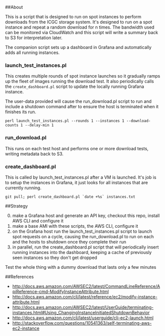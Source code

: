 ##About

This is a script that is designed to run on spot instances to perform downloads
from the ICGC storage system. It's designed to run on a spot instance and
repeat a random download for n times.  The bandwidth used can be monitored via
CloudWatch and this script will write a summary back to S3 for interpretation
later.

The companion script sets up a dashboard in Grafana and automatically adds all
running instances.

### launch_test_instances.pl

This creates multiple rounds of spot instance launches so it gradually ramps up the
fleet of images running the download test.  It also periodically calls the `create_dashboard.pl`
script to update the locally running Grafana instance.

The user-data provided will cause the run_download.pl script to run and include a shutdown command after
to ensure the host is terminated when it finishes its run.

    perl launch_test_instances.pl --rounds 1 --instances 1 --download-counts 1 --delay-min 1

### run_download.pl

This runs on each test host and performs one or more download tests, writing metadata back to S3.

### create_dashboard.pl

This is called by launch_test_instances.pl after a VM is launched.  It's job is to setup
the instances in Grafana, it just looks for all instances that are currently running.

    git pull; perl create_dashboard.pl `date +%s` instances.txt

##Strategy

0. make a Grafana host and generate an API key, checkout this repo, install AWS CLI and configure it
0. make a base AMI with these scripts, the AWS CLI, configure it
0. on the Grafana host run the launch_test_instances.pl script to launch spot requests on a cycle, causing the run_download.pl to run on each and the hosts to shutdown once they complete their run
0. in parallel, run the create_dashboard.pl script that will periodically insert running instances into the dashboard, keeping a cache of previously seen instances so they don't get dropped

Test the whole thing with a dummy download that lasts only a few minutes

##References

* http://docs.aws.amazon.com/AWSEC2/latest/CommandLineReference/ApiReference-cmd-ModifyInstanceAttribute.html
* http://docs.aws.amazon.com/cli/latest/reference/ec2/modify-instance-attribute.html
* http://docs.aws.amazon.com/AWSEC2/latest/UserGuide/terminating-instances.html#Using_ChangingInstanceInitiatedShutdownBehavior
* http://docs.aws.amazon.com/cli/latest/userguide/cli-ec2-launch.html
* http://stackoverflow.com/questions/10541363/self-terminating-aws-ec2-instance
